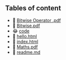 ## Tables of content
- 🤣 [Bitwise Operator .pdf](./Bitwise%20Operator%20.pdf)
- 🤣 [Bitwise.pdf](./Bitwise.pdf)
- 😂 [code](./code)
- 🤣 [hello.html](./hello.html)
- 🤣 [index.html](./index.html)
- 🤣 [Maths.pdf](./Maths.pdf)
- 🤣 [readme.md](./readme.md)

